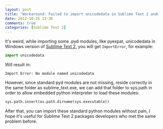 ```yaml
---
layout: post
title: "Workaround: Failed to import unicodedata in Sublime Text 2 under Windows"
date: 2012-10-25 13:36
comments: true
categories: [Sublime Text 2]
---
```


It's weird, while importing some .pyd modules, like pyexpat, unicodedata in Windows
version of [Sublime Text 2](http://www.sublimetext.com/2), you will get ``ImportError``,
for example:

``` python
import unicodedata
```

Will result in:

``` plain
Import Error: No module named unicodedata
```

However, since standard pyd modules are not missing, reside correctly in the same
folder as sublime_text.exe, we can add that folder to sys.path in order to allow
embedded python interpreter to load these modules:

``` python
sys.path.insert(os.path.dirname(sys.executable))
```

After that, you can import these standard python modules without pain, I hope it's
useful for Sublime Text 2 packages developers who met the same problem before.
